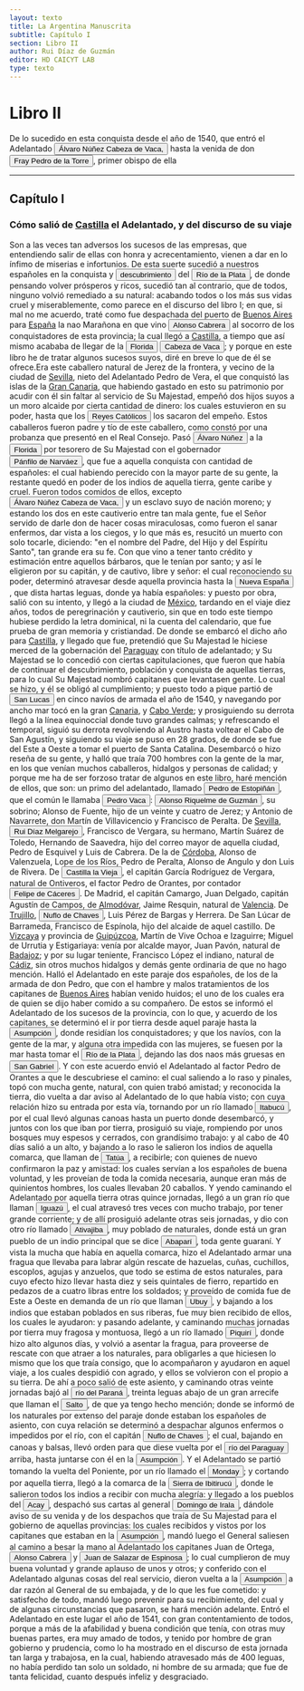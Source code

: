 ```yaml
---
layout: texto
title: La Argentina Manuscrita
subtitle: Capítulo I
section: Libro II
author: Rui Díaz de Guzmán
editor: HD CAICYT LAB
type: texto
---
```


# Libro II
De lo sucedido en esta conquista desde el año de 1540, que entró el Adelantado <button class="balloon" data-balloon-pos="up" data-balloon-length="large" data-balloon="Descubridor y conquistador español que exploró como náufrago la costa sur de Norteamérica desde la actual Florida hasta el Golfo de California. Al regreso de su naufragio, el rey Carlos I de España le otorgó el título de Segundo Adelantado y lo nombró capitán general y gobernador del Río de la Plata, Paranáguazu y sus anexos. Fue el primer europeo en llegar a las cataratas del Iguazú.">Álvaro Núñez Cabeza de Vaca,</button> hasta la venida de don <button class="balloon" data-balloon-pos="up" data-balloon-length="large" data-balloon="Clérigo español nacido en Baeza, España. Llegó a América en 1556 y se hizo amigo de Domingo de Irala tomando parte en sus luchas politicas, en exploraciones y conquistas. Fue nombrado obispo de la ciudad de la Asunción en el Paraguay. Cruzó el Chaco, (extensa region entre los Andes y Paraguay) y estuvo presente en la fundación de Santa Cruz de la Sierra y en Chusisaca.Cuando volvió a la Asunción se enemistó con Felipe de Cáceres, y su enemistad terminó cuando Cáceres lo tomo presó, lo condenó y ">Fray Pedro de la Torre</button>, primer obispo de ella

------------------------------

## Capítulo I

### Cómo salió de <a href="https://recogito.pelagios.org/document/wzqxhk0h3vpikm/part/1/edit#03143950-37db-4519-a78f-0efe498cd6d6" target="_blank">Castilla</a> el Adelantado, y del discurso de su viaje


Son a las veces tan adversos los sucesos de las empresas, que entendiendo salir de ellas con honra y acrecentamiento, vienen a dar en lo ínfimo de miserias e infortunios. De esta suerte sucedió a nuestros españoles en la conquista y <button class="balloon" data-balloon-pos="up" data-balloon-length="large" data-balloon="Se refiere a la primera expedición que documenta con certeza el descubrimiento del Río de la Plata,​ realizada al mando del piloto mayor Juan Díaz de Solís, entre 1515 y 1516, por orden del rey Fernando el Católico. La intención de llegar a las islas Molucas descubriendo un paso entre los océanos Atlántico y Pacífico, se vio frustrada por la muerte de Díaz de Solís en el río de la Plata, debiéndose retornar a España. La expedición realizó la formal toma de posesión para España de los territorios">descubrimiento</button> del <a href="https://recogito.pelagios.org/document/wzqxhk0h3vpikm/part/1/edit#0e8dadd5-54cc-4adf-8ffc-bcf116cc10c1" target="_blank"><button class="balloon" data-balloon-pos="up" data-balloon-length="large" data-balloon="Refiere a la Provincia del Río de la Plata, un espacio creado a partir de las capitulaciones que firmó el primer adelantado Pedro de Mendoza con Carlos I en 1534.La misma limitaba al norte con los territorios otorgados a Diego de Almagro, ocupando una franja que se extendería entre el Mar del Sur y el Mar Océano Austral. La exploración y ocupación efectiva del terreno delimitarían el espacio de la provincia del Río de la Plata al sector atlántico y específicamente, al eje fluvial Paraná-Plata">Río de la Plata</button></a>, de donde pensando volver prósperos y ricos, sucedió tan al contrario, que de todos, ninguno volvió remediado a su natural: acabando todos o los más sus vidas cruel y miserablemente, como parece en el discurso del libro I; en que, si mal no me acuerdo, traté como fue despachada del puerto de <a href="https://recogito.pelagios.org/document/wzqxhk0h3vpikm/part/1/edit#40801d63-919e-4a09-a475-10c3170d02a8" target="_blank">Buenos Aires</a> para <a href="https://recogito.pelagios.org/document/wzqxhk0h3vpikm/part/1/edit#4b7269ac-4243-4d4e-b200-8b9cbc666c0d" target="_blank">España</a> la nao Marañona en que vino <button class="balloon" data-balloon-pos="up" data-balloon-length="large" data-balloon="Conquistador español.Fue lugarteniente de Pedro de Mendoza en la expedición de 1536.Estaba loco y debido a su enfermedad abandonó esta expedición y en vez de dirigirse a Rio de la Plata con su nave, lo hizo hacia Santo Domingo.Fue fatal para Pedro de Mendoza ya que se vió obligado a retrasar la expedición y lo esperó inútilmente en Rio de la Plata, sin embargo ello dió origen a la fundación de lo que seria mas tarde la ciudad de Buenos Aires en 1535. Alonso Cabrera sin embargo llegó a Rio de la ">Alonso Cabrera</button> al socorro de los conquistadores de esta provincia; la cual llegó a <a href="https://recogito.pelagios.org/document/wzqxhk0h3vpikm/part/1/edit#b60ea8cb-31ef-4118-b3ba-73b5aaf33455" target="_blank">Castilla</a>, a tiempo que así mismo acababa de llegar de la <a href="https://recogito.pelagios.org/document/wzqxhk0h3vpikm/part/1/edit#76300dfa-1cd5-4033-bfb1-1ab1823205fe" target="_blank"><button class="balloon" data-balloon-pos="up" data-balloon-length="large" data-balloon="No sé a que lugar exacto refiere">Florida</button></a> <button class="balloon" data-balloon-pos="up" data-balloon-length="large" data-balloon="Álvar Núñez Cabeza de Vaca (Jerez de la Frontera, 1488/1490 - Sevilla, 27 de mayo de 1559) fue un descubridor y conquistador español que exploró la costa sur de Norteamérica desde la actual Florida pasando por Alabama, Misisipi y Luisiana y se adentró en Texas, Nuevo México, Arizona y en el norte de México hasta llegar al Golfo de California, territorios que pasaron a anexionarse al Imperio Español dentro del Virreinato de Nueva España. El rey Carlos I de España le otorgó el título de Segundo Ad">Cabeza de Vaca</button>; y porque en este libro he de tratar algunos sucesos suyos, diré en breve lo que de él se ofrece.Era este caballero natural de Jerez de la frontera, y vecino de la ciudad de <a href="https://recogito.pelagios.org/document/wzqxhk0h3vpikm/part/1/edit#d042f578-f92c-4273-a8df-1d36610e6c03" target="_blank">Sevilla</a>, nieto del Adelantado Pedro de Vera, el que conquistó las islas de la <a href="https://recogito.pelagios.org/document/wzqxhk0h3vpikm/part/1/edit#ae6803e7-9f56-43cf-acd7-b6d577685156" target="_blank">Gran Canaria</a>, que habiendo gastado en esto su patrimonio por acudir con él sin faltar al servicio de Su Majestad, empeñó dos hijos suyos a un moro alcaide por cierta cantidad de dinero: los cuales estuvieron en su poder, hasta que los <button class="balloon" data-balloon-pos="up" data-balloon-length="large" data-balloon="Los Reyes Católicos fue la denominación que recibieron los esposos Fernando II de Aragón e Isabel I de Castilla, soberanos de la Corona de Castilla (1474-1504) y de la Corona de Aragón (1479-1516).Los reyes accedieron al trono de Castilla tras la Guerra de Sucesión Castellana (1475-1479) contra los partidarios de la princesa Juana, apodada &quot;la Beltraneja&quot;, hija del rey Enrique IV de Castilla. En 1479 Fernando heredó el trono de Aragón al morir su padre, el rey Juan II de Aragón. Isabel">Reyes Católicos</button> los sacaron del empeño. Estos caballeros fueron padre y tío de este caballero, como constó por una probanza que presentó en el Real Consejo. Pasó <button class="balloon" data-balloon-pos="up" data-balloon-length="large" data-balloon="Álvar Núñez Cabeza de Vaca (Jerez de la Frontera, 1488/1490 - Sevilla, 27 de mayo de 1559) fue un descubridor y conquistador español que exploró la costa sur de Norteamérica desde la actual Florida pasando por Alabama, Misisipi y Luisiana y se adentró en Texas, Nuevo México, Arizona y en el norte de México hasta llegar al Golfo de California, territorios que pasaron a anexionarse al Imperio Español dentro del Virreinato de Nueva España. El rey Carlos I de España le otorgó el título de Segundo Ad">Álvaro Núñez</button> a la <a href="https://recogito.pelagios.org/document/wzqxhk0h3vpikm/part/1/edit#b5e46979-9011-4b0b-82c0-7f35cc1a2778" target="_blank"><button class="balloon" data-balloon-pos="up" data-balloon-length="large" data-balloon="No sé a que lugar exacto refiere">Florida</button></a> por tesorero de Su Majestad con el gobernador <button class="balloon" data-balloon-pos="up" data-balloon-length="large" data-balloon="Nació en 1470 en Navalmanzano, Segovia, España. Conquistador y militar español. Participó en la conquista de Cuba. Nombrado Adelantado y Gobernador de La Florida.">Pánfilo de Narváez</button>, que fue a aquella conquista con cantidad de españoles: el cual habiendo perecido con la mayor parte de su gente, la restante quedó en poder de los indios de aquella tierra, gente caribe y cruel. Fueron todos comidos de ellos, excepto <button class="balloon" data-balloon-pos="up" data-balloon-length="large" data-balloon="Álvar Núñez Cabeza de Vaca (Jerez de la Frontera, 1488/1490 - Sevilla, 27 de mayo de 1559) fue un descubridor y conquistador español que exploró la costa sur de Norteamérica desde la actual Florida pasando por Alabama, Misisipi y Luisiana y se adentró en Texas, Nuevo México, Arizona y en el norte de México hasta llegar al Golfo de California, territorios que pasaron a anexionarse al Imperio Español dentro del Virreinato de Nueva España. El rey Carlos I de España le otorgó el título de Segundo Ad">Álvaro Núñez Cabeza de Vaca,</button> y un esclavo suyo de nación moreno; y estando los dos en este cautiverio entre tan mala gente, fue el Señor servido de darle don de hacer cosas miraculosas, como fueron el sanar enfermos, dar vista a los ciegos, y lo que más es, resucitó un muerto con solo tocarle, diciendo: &quot;en el nombre del Padre, del Hijo y del Espíritu Santo&quot;, tan grande era su fe. Con que vino a tener tanto crédito y estimación entre aquellos bárbaros, que le tenían por santo; y así le eligieron por su capitán, y de cautivo, libre y señor: el cual reconociendo su poder, determinó atravesar desde aquella provincia hasta la <a href="https://recogito.pelagios.org/document/wzqxhk0h3vpikm/part/1/edit#4c781ead-0b39-44c0-bbca-27e25ac404fa" target="_blank"><button class="balloon" data-balloon-pos="up" data-balloon-length="large" data-balloon="El virreinato de Nueva España fue una entidad territorial integrante del Imperio español, establecida en gran parte de América del Norte por la Corona durante su dominio en el Nuevo Mundo, entre los siglos XVI y XIX. Se originó tras la caída de México-Tenochtitlán, evento principal de la conquista, la que propiamente no concluyó sino hasta mucho después, pues su territorio siguió creciendo hacia el norte.Se creó oficialmente el 8 de marzo de 1535. Su primer virrey fue Antonio de Mendoza y Pachec">Nueva España</button></a>, que dista hartas leguas, donde ya había españoles: y puesto por obra, salió con su intento, y llegó a la ciudad de <a href="https://recogito.pelagios.org/document/wzqxhk0h3vpikm/part/1/edit#b755abe2-a9d2-4495-8181-1f9d88646d27" target="_blank">México</a>, tardando en el viaje diez años, todos de peregrinación y cautiverio, sin que en todo este tiempo hubiese perdido la letra dominical, ni la cuenta del calendario, que fue prueba de gran memoria y cristiandad. De donde se embarcó el dicho año para <a href="https://recogito.pelagios.org/document/wzqxhk0h3vpikm/part/1/edit#e56c55ab-9f55-47cc-bd23-0649a8f3b9be" target="_blank">Castilla</a>, y llegado que fue, pretendió que Su Majestad le hiciese merced de la gobernación del <a href="https://recogito.pelagios.org/document/wzqxhk0h3vpikm/part/1/edit#b0d78ba5-4feb-4178-9fde-9710571d9f24" target="_blank">Paraguay</a> con título de adelantado; y Su Majestad se lo concedió con ciertas capitulaciones, que fueron que había de continuar el descubrimiento, población y conquista de aquellas tierras, para lo cual Su Majestad nombró capitanes que levantasen gente. Lo cual se hizo, y él se obligó al cumplimiento; y puesto todo a pique partió de <button class="balloon" data-balloon-pos="up" data-balloon-length="large" data-balloon="no sé exactamente cual es el lugar">San Lucas</button> en cinco navíos de armada el año de 1540, y navegando por ancho mar tocó en la gran <a href="https://recogito.pelagios.org/document/wzqxhk0h3vpikm/part/1/edit#24182c1b-4dcf-4e81-9fe7-852f2828d698" target="_blank">Canaria</a>, y <a href="https://recogito.pelagios.org/document/wzqxhk0h3vpikm/part/1/edit#1687e9e6-3283-4cac-999b-778a9eecf387" target="_blank">Cabo Verde</a>; y prosiguiendo su derrota llegó a la línea equinoccial donde tuvo grandes calmas; y refrescando el temporal, siguió su derrota revolviendo al Austro hasta voltear el Cabo de San Agustín, y siguiendo su viaje se puso en 28 grados, de donde se fue del Este a Oeste a tomar el puerto de Santa Catalina. Desembarcó o hizo reseña de su gente, y halló que traía 700 hombres con la gente de la mar, en los que venían muchos caballeros, hidalgos y personas de calidad; y porque me ha de ser forzoso tratar de algunos en este libro, haré mención de ellos, que son: un primo del adelantado, llamado <button class="balloon" data-balloon-pos="up" data-balloon-length="large" data-balloon="Pedro de Estopiñán y Virués o simplemente Pedro Estopiñán y también conocido como Pedro de Estopiñán el Conquistador de Melilla (Jerez de la Frontera, ca. 1470 – Monasterio de Guadalupe, 3 de septiembre de 1505) fue un militar castellano vinculado desde su juventud al servicio de la casa ducal de Medina-Sidonia, y debe su fama a ser el comandante en jefe del ejército del duque Juan Pérez de Guzmán, que conquistó la ciudad de Melilla en el año 1497.Al ser encarcelados a finales de 1500 el virrey ">Pedro de Estopiñán</button>, que el común le llamaba <button class="balloon" data-balloon-pos="up" data-balloon-length="large" data-balloon="Véase Pedro de Estopuiñan">Pedro Vaca</button>: <button class="balloon" data-balloon-pos="up" data-balloon-length="large" data-balloon="Alonso Riquelme de Guzmán (1519-1573) fue un conquistador oriundo de Jeréz de la Frontera y sobrino del Segundo Adelantado al Río de la Plata, Álvar Núñez Cabeza de Vaca, con quien llegó al Río de la Plata en 1541. Fue uno de sus más acérrimos partidarios durante la gobernación de Cabeza de Vaca y se convirtió en una de las figuras más prominentes de la facción de los &quot;leales&quot; una vez que aquel fuera expulsado de la provincia en 1545.Fue forzado por Domigo de Irala a casarse con una de">Alonso Riquelme de Guzmán</button>, su sobrino; Alonso de Fuente, hijo de un veinte y cuatro de Jerez; y Antonio de Navarrete, don Martín de Villavicencio y Francisco de Peralta. De <a href="https://recogito.pelagios.org/document/wzqxhk0h3vpikm/part/1/edit#d06d5e19-0f4b-4511-be46-bd0cb36cb2c3" target="_blank">Sevilla</a>, <button class="balloon" data-balloon-pos="up" data-balloon-length="large" data-balloon="Ruy Díaz de Melgarejo (Salterasde Sevilla, 1519 – Santa Fe la Vieja, 1602) fue un militar, conquistador, explorador,estadista, minero y burócrata colonial español establecido en la región del Ríode la Plata. Su vida estuvo marcada por guerras, conspiraciones, persecucionesy conflictos familiares.Junto a Juan de Salazar, Alonso Riquelme de Guzmán y Diego de Abreu se opusoal gobierno asunceno de Domingo Martínez de Irala, apoyando al deportado ÁlvarNúñez Cabeza de Vaca.Gobernó de manera casi absol">Rui Díaz Melgarejo</button>, Francisco de Vergara, su hermano, Martín Suárez de Toledo, Hernando de Saavedra, hijo del correo mayor de aquella ciudad, Pedro de Esquivel y Luis de Cabrera. De la de <a href="https://recogito.pelagios.org/document/wzqxhk0h3vpikm/part/1/edit#bc4b1311-97eb-4cd3-8a76-0c5ee87d8420" target="_blank">Córdoba</a>, Alonso de Valenzuela, Lope de los Ríos, Pedro de Peralta, Alonso de Angulo y don Luis de Rivera. De <a href="https://recogito.pelagios.org/document/wzqxhk0h3vpikm/part/1/edit#a9c861e1-6bc5-4016-b150-67d389fdfbd2" target="_blank"><button class="balloon" data-balloon-pos="up" data-balloon-length="large" data-balloon="Castilla la Vieja corresponde a la  actual comunidad autónoma de Cantabria, España.">Castilla la Vieja</button></a>, el capitán García Rodríguez de Vergara, natural de Ontiveros, el factor Pedro de Orantes, por contador <button class="balloon" data-balloon-pos="up" data-balloon-length="large" data-balloon="Felipe de Cáceres (n. Madrid, ca. 1538) fueun conquistador, explorador y colonizador español.Se desempeñó como gobernador interino del Ríode la Plata y del Paraguay, con sede en Asunción,entre el 11 de diciembre de 1568 hasta el 14 dejulio de 1572.">Felipe de Cáceres</button>. De Madrid, el capitán Camargo, Juan Delgado, capitán Agustín de Campos, de <a href="https://recogito.pelagios.org/document/wzqxhk0h3vpikm/part/1/edit#22c2ed39-89f8-4e16-b600-b4a9201dabdb" target="_blank">Almodóvar</a>, Jaime Resquin, natural de <a href="https://recogito.pelagios.org/document/wzqxhk0h3vpikm/part/1/edit#5ef76b46-73ff-4608-ad7a-e9287f8f438b" target="_blank">Valencia</a>. De <a href="https://recogito.pelagios.org/document/wzqxhk0h3vpikm/part/1/edit#c1d8a249-a93d-44df-8c8b-797c730eccb1" target="_blank">Trujillo</a>, <button class="balloon" data-balloon-pos="up" data-balloon-length="large" data-balloon="Ñuflo de Chaves o menos conocido como Nufrio de Chávez (Cáceres de la Extremadura leonesa, Corona de España, 1518 – aldea Mitimi de la laguna de los Xarayes, gobernación de Santa Cruz de la Sierra del Virreinato del Perú, 3 de octubre de 1568) era un explorador y conquistador español, conocido por sus exploraciones del actual territorio del Paraguay y la zona suroriental de la actual Bolivia y por haber fundado la ciudad de Santa Cruz de la Sierra en 1561. Fue el continuador de la política colon">Nuflo de Chaves</button>, Luis Pérez de Bargas y Herrera. De San Lúcar de Barrameda, Francisco de Espínola, hijo del alcaide de aquel castillo. De <a href="https://recogito.pelagios.org/document/wzqxhk0h3vpikm/part/1/edit#b60670d7-17ec-41a8-a356-d4a698cce4dc" target="_blank">Vizcaya</a> y provincia de <a href="https://recogito.pelagios.org/document/wzqxhk0h3vpikm/part/1/edit#472b0aa1-0e00-432c-9c82-e52badb2a905" target="_blank">Guipúzcoa</a>, Martín de Vive Ochoa e Izaguirre; Miguel de Urrutia y Estigariaya: venía por alcalde mayor, Juan Pavón, natural de <a href="https://recogito.pelagios.org/document/wzqxhk0h3vpikm/part/1/edit#797f4bae-004a-4f44-b735-311f300628fe" target="_blank">Badajoz</a>; y por su lugar teniente, Francisco López el indiano, natural de <a href="https://recogito.pelagios.org/document/wzqxhk0h3vpikm/part/1/edit#103ed3b4-f427-4a95-aded-04749d059084" target="_blank">Cádiz</a>, sin otros muchos hidalgos y demás gente ordinaria de que no hago mención. Halló el Adelantado en este paraje dos españoles, de los de la armada de don Pedro, que con el hambre y malos tratamientos de los capitanes de <a href="https://recogito.pelagios.org/document/wzqxhk0h3vpikm/part/1/edit#4bf2265e-7b75-4fc5-9f42-c57d8edf2f20" target="_blank">Buenos Aires</a> habían venido huidos; el uno de los cuales era de quien se dijo haber comido a su compañero. De estos se informó el Adelantado de los sucesos de la provincia, con lo que, y acuerdo de los capitanes, se determinó el ir por tierra desde aquel paraje hasta la <a href="https://recogito.pelagios.org/document/wzqxhk0h3vpikm/part/1/edit#115d7cab-57f0-49e0-9353-83799e65d401" target="_blank"><button class="balloon" data-balloon-pos="up" data-balloon-length="large" data-balloon="Asunción del Paraguay.">Asumpción</button></a>, donde residían los conquistadores; y que los navíos, con la gente de la mar, y alguna otra impedida con las mujeres, se fuesen por la mar hasta tomar el <a href="https://recogito.pelagios.org/document/wzqxhk0h3vpikm/part/1/edit#7e2db881-553f-4644-8843-62d69a271e7e" target="_blank"><button class="balloon" data-balloon-pos="up" data-balloon-length="large" data-balloon="Refiere a la Provincia del Río de la Plata, un espacio creado a partir de las capitulaciones que firmó el primer adelantado Pedro de Mendoza con Carlos I en 1534.La misma limitaba al norte con los territorios otorgados a Diego de Almagro, ocupando una franja que se extendería entre el Mar del Sur y el Mar Océano Austral. La exploración y ocupación efectiva del terreno delimitarían el espacio de la provincia del Río de la Plata al sector atlántico y específicamente, al eje fluvial Paraná-Plata">Río de la Plata</button></a>, dejando las dos naos más gruesas en <a href="https://recogito.pelagios.org/document/wzqxhk0h3vpikm/part/1/edit#ab260a64-3258-4375-9616-0f21ed82cd31" target="_blank"><button class="balloon" data-balloon-pos="up" data-balloon-length="large" data-balloon="Se refiere a la isla del mismo nombre en la costa uruguaya frente a Colonia.">San Gabriel</button></a>. Y con este acuerdo envió el Adelantado al factor Pedro de Orantes a que le descubriese el camino: el cual saliendo a lo raso y pinales, topó con mucha gente, natural, con quien trabó amistad; y reconocida la tierra, dio vuelta a dar aviso al Adelantado de lo que había visto; con cuya relación hizo su entrada por esta vía, tornando por un río llamado <button class="balloon" data-balloon-pos="up" data-balloon-length="large" data-balloon="Río grande de la Provincia y Gobierno del Paraguay, al Levante de la Nación de Indios Guaraníes, corre a este rumbo y sale al mar Atlántico.Bibliografía:Diccionario geográfico-histórico de las Indias Occidentales ó América, Antonio de Alcedo, en la Imprenta de Manuel Gonzalez, 1787.">Itabucú</button>, por el cual llevó algunas canoas hasta un puerto donde desembarcó, y juntos con los que iban por tierra, prosiguió su viaje, rompiendo por unos bosques muy espesos y cerrados, con grandísimo trabajo: y al cabo de 40 días salió a un alto, y bajando a lo raso le salieron los indios de aquella comarca, que llaman de <button class="balloon" data-balloon-pos="up" data-balloon-length="large" data-balloon="Podría ser Tacúahttp://notashistoricasporcel.blogspot.com.ar/2010/08/los-grandes-caminantes-de-nuestra.html">Tatúa</button>, a recibirle; con quienes de nuevo confirmaron la paz y amistad: los cuales servían a los españoles de buena voluntad, y les proveían de toda la comida necesaria, aunque eran más de quinientos hombres, los cuales llevaban 20 caballos. Y yendo caminando el Adelantado por aquella tierra otras quince jornadas, llegó a un gran río que llaman <button class="balloon" data-balloon-pos="up" data-balloon-length="large" data-balloon="Refiere al Río Iguazú">Iguazú</button>, el cual atravesó tres veces con mucho trabajo, por tener grande corriente; y de allí prosiguió adelante otras seis jornadas, y dio con otro río llamado <button class="balloon" data-balloon-pos="up" data-balloon-length="large" data-balloon="Río que sale de una cordillera, poco distante de San Pablo; rodea el cerro de Nuestra Señora de Monserrate. Sus orillas están pobladas de indios guaranís. Corre cerca del Iguazú. Entra en el Paranapané (río brasileño, uno de los más importantes del interior del estado de São Paulo que forma frontera natural entre los estados de São Paulo y Paraná); es muy caudaloso; con muchos arrecifes y saltos, y poblado de multitud de indios. Tibaxiva, o Tibagy, como lo llaman los portugueses, es un confluent">Ativajiba</button>, muy poblado de naturales, donde está un gran pueblo de un indio principal que se dice <button class="balloon" data-balloon-pos="up" data-balloon-length="large" data-balloon="Pueblo guaraní, en la margen del río Atibajiba. Esta es una de las tantas voces que han desfigurado los españoles, por quererlas amoldar a la pronuncia de vocablos análogos, o más conocidos. La palabra Abaparí, en guaraní, quiere decir indio cojo.">Abaparí</button>, toda gente guaraní. Y vista la mucha que había en aquella comarca, hizo el Adelantado armar una fragua que llevaba para labrar algún rescate de hazuelas, cuñas, cuchillos, escoplos, agujas y anzuelos, que todo se estima de estos naturales, para cuyo efecto hizo llevar hasta diez y seis quintales de fierro, repartido en pedazos de a cuatro libras entre los soldados; y proveído de comida fue de Este a Oeste en demanda de un río que llaman <button class="balloon" data-balloon-pos="up" data-balloon-length="large" data-balloon="Influente del Paraná, a doce leguas de Puerto Real. Pasa cerca de un pueblo, llamado Asiento de la Iglesia. Río del Guayra, muy poblado de indios. Uno de los ríos principales y caudalos del Guayra, y tan abundante de pescado, que los portugueses le dieron también el nombre de Río de los peces. Corre un espacio extenso, y es navegable hasta cerca de su origen; arrojándose al Paraná por una boca de más de sesenta brazas. El nombre de este río no es Ubay, ni tampoco Ivahy; sino Huibaî, que en el id">Ubuy</button>, y bajando a los indios que estaban poblados en sus riberas, fue muy bien recibido de ellos, los cuales le ayudaron: y pasando adelante, y caminando muchas jornadas por tierra muy fragosa y montuosa, llegó a un río llamado <button class="balloon" data-balloon-pos="up" data-balloon-length="large" data-balloon="Río Piquiri es un río brasileño que discurre por el estado de Paraná. Es uno de los principales afluentes por la margen izquierda del río Paraná en territorio brasileño.http://www.geonames.org/3453670/arroio-piquiri.htmlRío que desemboca en el Paraná, en el punto donde está edificada Ciudad Real (antigua capital del Guayra, Paraguay). Los que han examinado y descripto el curso de este río lo hacen salir al Paraná, tres leguas arriba del Salto Grande, y casi en frente de la boca del Igatimí; dond">Piquirí</button>, donde hizo alto algunos días, y volvió a asentar la fragua, para proveerse de rescate con que atraer a los naturales, para obligarles a que hiciesen lo mismo que los que traía consigo, que lo acompañaron y ayudaron en aquel viaje, a los cuales despidió con agrado, y ellos se volvieron con el propio a su tierra. De ahí a poco salió de este asiento, y caminando otras veinte jornadas bajó al <a href="https://recogito.pelagios.org/document/wzqxhk0h3vpikm/part/1/edit#764d1604-18e0-48d8-b862-d09d44054539" target="_blank"><button class="balloon" data-balloon-pos="up" data-balloon-length="large" data-balloon="Río Paraná http://www.geonames.org/3430144/rio-parana.html">río del Paraná</button></a>, treinta leguas abajo de un gran arrecife que llaman el <button class="balloon" data-balloon-pos="up" data-balloon-length="large" data-balloon="Puede que refiera a la desembocadura del Río Arrecifes?">Salto</button>, de que ya tengo hecho mención; donde se informó de los naturales por extenso del paraje donde estaban los españoles de asiento, con cuya relación se determinó a despachar algunos enfermos o impedidos por el río, con el capitán <button class="balloon" data-balloon-pos="up" data-balloon-length="large" data-balloon="Ñuflo de Chaves o menos conocido como Nufrio de Chávez (Cáceres de la Extremadura leonesa, Corona de España, 1518 – aldea Mitimi de la laguna de los Xarayes, gobernación de Santa Cruz de la Sierra del Virreinato del Perú, 3 de octubre de 1568) era un explorador y conquistador español, conocido por sus exploraciones del actual territorio del Paraguay y la zona suroriental de la actual Bolivia y por haber fundado la ciudad de Santa Cruz de la Sierra en 1561. Fue el continuador de la política colon">Nuflo de Chaves</button>; el cual, bajando en canoas y balsas, llevó orden para que diese vuelta por el <button class="balloon" data-balloon-pos="up" data-balloon-length="large" data-balloon="http://www.geonames.org/3437596/rio-paraguai.html">río del Paraguay</button> arriba, hasta juntarse con él en la <a href="https://recogito.pelagios.org/document/wzqxhk0h3vpikm/part/1/edit#7be8c199-c037-4a0a-877a-7b5937f3617c" target="_blank"><button class="balloon" data-balloon-pos="up" data-balloon-length="large" data-balloon="Asunción del Paraguay.">Asumpción</button></a>. Y el Adelantado se partió tomando la vuelta del Poniente, por un río llamado el <button class="balloon" data-balloon-pos="up" data-balloon-length="large" data-balloon="http://www.geonames.org/3437717/rio-monday.htmlRío del Paraguay. Sale de los bosques de Taruma, cerca del castillo de San Joaquín, y desemboca en el Paraná por la margen occidental, casi enfrente del Iguazú. En los montes inmediatos a este río se recoge el mejor bálsamo de copaibá, que destila de un árbol corpulento, alto y frondoso. La ortografía y etimología de este nombre son las mismas en que el artículo anterior: mundá, ladrón, e î, río: &quot;el río de los ladrones&quot;.">Monday</button>; y cortando por aquella tierra, llegó a la comarca de la <button class="balloon" data-balloon-pos="up" data-balloon-length="large" data-balloon="Sierra del Paraguay.Si hubiesen tenido conocimiento del idioma guaraní los que en el siglo anterior se ocuparon tanto de la formación de un lenguaje filosófico, se hubieran ahorrado muchas tareas, y tal vez lo hubieran adoptado por base de sus trabajos. Cuando se descompone uno de sus polisílabos, se halla casi siempre una definición exacta del objeto que indica. Sirva de ejemplo la palabra ibitirucú, sierra o cordillera, que se compone de ibitú, viento; ru estar, y cu detener: ibiturucú, &quot;">Sierra de Ibitirucú</button>, donde le salieron todos los indios a recibir con mucha alegría: y llegado a los pueblos del <button class="balloon" data-balloon-pos="up" data-balloon-length="large" data-balloon="Pueblo de Paraguay. Podría tratarse de Acahay?">Acay</button>, despachó sus cartas al general <button class="balloon" data-balloon-pos="up" data-balloon-length="large" data-balloon="Domingo Martínez de Irala (Vergara de la Hermandad de Guipúzcoa, Corona de Castilla, 1509 - Asunción del Paraguay, Virreinato del Perú, 3 de octubre de 1556) fue un conquistador, explorador y colonizador español que como lugarteniente de Juan de Ayolas quien lo nombrara interinamente hasta que regresara como teniente de gobernador de La Candelaria en 1537, luego lo sería de hecho, y posteriormente elegido por el pueblo según real cédula, como teniente de gobernador general de Asunción.Ocupó tres">Domingo de Irala</button>, dándole aviso de su venida y de los despachos que traía de Su Majestad para el gobierno de aquellas provincias: los cuales recibidos y vistos por los capitanes que estaban en la <a href="https://recogito.pelagios.org/document/wzqxhk0h3vpikm/part/1/edit#893d64fc-e917-486b-8bb0-bec18b29b61e" target="_blank"><button class="balloon" data-balloon-pos="up" data-balloon-length="large" data-balloon="Asunción del Paraguay.">Asumpción</button></a>, mandó luego el General saliesen al camino a besar la mano al Adelantado los capitanes Juan de Ortega, <button class="balloon" data-balloon-pos="up" data-balloon-length="large" data-balloon="Conquistador español. Fue lugarteniente de Pedro de Mendoza en la expedición de 1536. Estaba loco y debido a su enfermedad abandonó esta expedición y en vez de dirigirse a Rio de la Plata con su nave, lo hizo hacia Santo Domingo. Fue fatal para Pedro de Mendoza ya que se vió obligado a retrasar la expedición y lo esperó inútilmente en Rio de la Plata, sin embargo ello dió origen a la fundación de lo que seria mas tarde la ciudad de Buenos Aires en 1535. Alonso Cabrera sin embargo llegó a Rio de ">Alonso Cabrera</button> y <button class="balloon" data-balloon-pos="up" data-balloon-length="large" data-balloon="Salazar de Espinosa, Juan sale de Asumpcion a recibir a Cabeza de Vaca vuelve. Sale en busca de minas. Entra en una conspiración contra de Vaca. Manda la armada de Diego de Sanabria. Hallábase en Portugal al servicio del Duque de Braganza obtiene licencia para pasar a América. Llega a la costa del Brasil toca a Catalina tiene una altercación con el piloto mayor de su escuadra es de su cargo.">Juan de Salazar de Espinosa</button>; lo cual cumplieron de muy buena voluntad y grande aplauso de unos y otros; y conferido con el Adelantado algunas cosas del real servicio, dieron vuelta a la <a href="https://recogito.pelagios.org/document/wzqxhk0h3vpikm/part/1/edit#3da188b9-cacf-4d5f-89bd-9950c840e0ae" target="_blank"><button class="balloon" data-balloon-pos="up" data-balloon-length="large" data-balloon="Asunción del Paraguay.">Asumpción</button></a> a dar razón al General de su embajada, y de lo que les fue cometido: y satisfecho de todo, mandó luego prevenir para su recibimiento, del cual y de algunas circunstancias que pasaron, se hará mención adelante. Entró el Adelantado en este lugar el año de 1541, con gran contentamiento de todos, porque a más de la afabilidad y buena condición que tenía, con otras muy buenas partes, era muy amado de todos, y tenido por hombre de gran gobierno y prudencia, como lo ha mostrado en el discurso de esta jornada tan larga y trabajosa, en la cual, habiendo atravesado más de 400 leguas, no había perdido tan solo un soldado, ni hombre de su armada; que fue de tanta felicidad, cuanto después infeliz y desgraciado.
